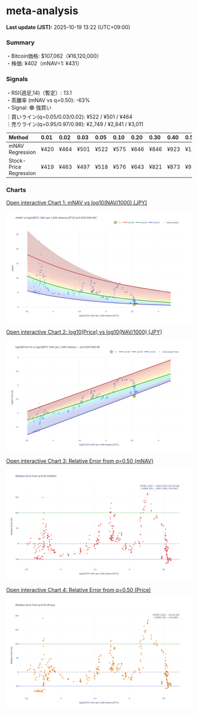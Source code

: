 # meta-analysis


<!--REPORT:START-->
**Last update (JST):** 2025-10-19 13:22 (UTC+09:00)

### Summary
・Bitcoin価格: $107,062（¥16,120,000）  
・株価: ¥402（mNAV=1: ¥431）

### Signals
・RSI(週足,14)（暫定）: 13.1  
・乖離率 (mNAV vs q=0.50): -63%  
・Signal: 🟣 強買い  
｜買いライン(q=0.05/0.03/0.02): ¥522 / ¥501 / ¥464  
｜売りライン(q=0.95/0.97/0.98): ¥2,749 / ¥2,841 / ¥3,011

| Method                 | 0.01   | 0.02   | 0.03   | 0.05   | 0.10   | 0.20   | 0.30   | 0.40   | 0.50   | 0.60   | 0.70   | 0.80   | 0.90   | 0.95   | 0.97   | 0.98   | 0.99   |
|:-----------------------|:-------|:-------|:-------|:-------|:-------|:-------|:-------|:-------|:-------|:-------|:-------|:-------|:-------|:-------|:-------|:-------|:-------|
| mNAV Regression        | ¥420   | ¥464   | ¥501   | ¥522   | ¥575   | ¥646   | ¥846   | ¥923   | ¥1,094 | ¥1,272 | ¥1,394 | ¥1,779 | ¥2,397 | ¥2,749 | ¥2,841 | ¥3,011 | ¥3,017 |
| Stock-Price Regression | ¥419   | ¥463   | ¥497   | ¥518   | ¥576   | ¥643   | ¥821   | ¥873   | ¥965   | ¥1,133 | ¥1,300 | ¥1,741 | ¥2,247 | ¥2,451 | ¥2,503 | ¥2,751 | ¥2,765 |

### Charts
[Open interactive Chart 1: mNAV vs log10(NAV/1000) [JPY]](https://tkzm240.github.io/meta-analysis/fig1.html)

![fig1](assets/fig1.png)

[Open interactive Chart 2: log10(Price) vs log10(NAV/1000) [JPY]](https://tkzm240.github.io/meta-analysis/fig2.html)

![fig2](assets/fig2.png)

[Open interactive Chart 3: Relative Error from q=0.50 (mNAV)](https://tkzm240.github.io/meta-analysis/fig3.html)

![fig3](assets/fig3.png)

[Open interactive Chart 4: Relative Error from q=0.50 (Price)](https://tkzm240.github.io/meta-analysis/fig4.html)

![fig4](assets/fig4.png)
<!--REPORT:END-->
